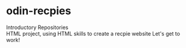 # odin-recpies
Introductory Repositories  
    HTML project, using HTML skills to create a recpie website
Let's get to work!
